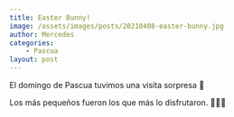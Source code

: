 ```yaml
---
title: Easter Bunny!
image: /assets/images/posts/20210408-easter-bunny.jpg
author: Mercedes
categories:
    - Pascua
layout: post
---
```



El domingo de Pascua tuvimos una visita sorpresa 🐇

Los más pequeños fueron los que más lo disfrutaron. 🐰🥚🍫

